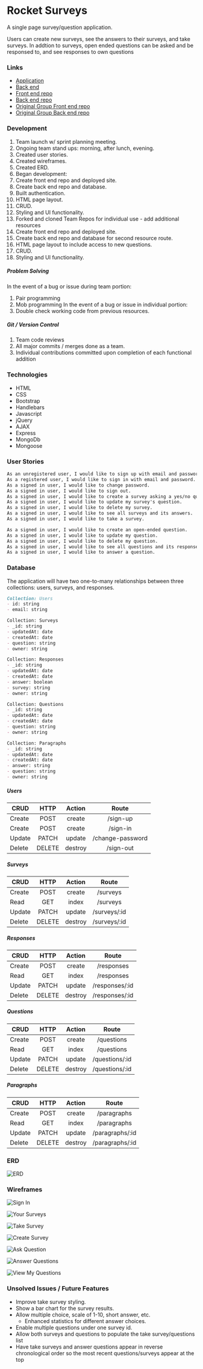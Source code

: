 # Rocket Surveys

A single page survey/question application.

Users can create new surveys, see the answers to their surveys, and take surveys.
In addtion to surveys, open ended questions can be asked and be responsed to,
and see responses to own questions

### Links

- [Application](https://mtaylor124.github.io/Rocket-Surveys-Client/)
- [Back end](https://rocket-surveys-bonus.herokuapp.com/)
- [Front end repo](https://github.com/MTaylor124/Rocket-Surveys-Client)
- [Back end repo](https://github.com/MTaylor124/rocket-surveys-api)
- [Original Group Front end repo](https://github.com/sei3-team-rocket/Rocket-Surveys-Client)
- [Original Group Back end repo](https://github.com/sei3-team-rocket/rocket-surveys-api)

### Development
1. Team launch w/ sprint planning meeting.
  1. Ongoing team stand ups: morning, after lunch, evening.
2. Created user stories.
3. Created wireframes.
4. Created ERD.
5. Began development:
  1. Create front end repo and deployed site.
  2. Create back end repo and database.
  3. Built authentication.
  4. HTML page layout.
  5. CRUD.
  6. Styling and UI functionality.
6. Forked and cloned Team Repos for individual use - add additional resources
  1. Create front end repo and deployed site.
  2. Create back end repo and database for second resource route.
  3. HTML page layout to include access to new questions.
  4. CRUD.
  5. Styling and UI functionality.

##### Problem Solving
In the event of a bug or issue during team portion:
  1. Pair programming
  2. Mob programming
In the event of a bug or issue in individual portion:
  1. Double check working code from previous resources.

##### Git / Version Control
1. Team code reviews
2. All major commits / merges done as a team.
3. Individual contributions committed upon completion of each functional addition

### Technologies
- HTML
- CSS
- Bootstrap
- Handlebars
- Javascript
- jQuery
- AJAX
- Express
- MongoDb
- Mongoose

### User Stories

```md
As an unregistered user, I would like to sign up with email and password.
As a registered user, I would like to sign in with email and password.
As a signed in user, I would like to change password.
As a signed in user, I would like to sign out.
As a signed in user, I would like to create a survey asking a yes/no question.
As a signed in user, I would like to update my survey's question.
As a signed in user, I would like to delete my survey.
As a signed in user, I would like to see all surveys and its answers.
As a signed in user, I would like to take a survey.

As a signed in user, I would like to create an open-ended question.
As a signed in user, I would like to update my question.
As a signed in user, I would like to delete my question.
As a signed in user, I would like to see all questions and its responses.
As a signed in user, I would like to answer a question.
```

### Database

The application will have two one-to-many relationships between three collections: users, surveys, and responses.

```md
Collection: Users
- id: string
- email: string

Collection: Surveys
- _id: string
- updatedAt: date
- createdAt: date
- question: string
- owner: string

Collection: Responses
- _id: string
- updatedAt: date
- createdAt: date
- answer: boolean
- survey: string
- owner: string

Collection: Questions
- _id: string
- updatedAt: date
- createdAt: date
- question: string
- owner: string

Collection: Paragraphs
- _id: string
- updatedAt: date
- createdAt: date
- answer: string
- question: string
- owner: string
```

##### Users

| CRUD        | HTTP           | Action | Route |
| ------------- |:-------------:| :-----:|:-----:|
| Create      | POST | create | /sign-up |
| Create     | POST      |  create | /sign-in |
| Update | PATCH     |    update | /change-password |
| Delete | DELETE     |    destroy | /sign-out |

##### Surveys

| CRUD        | HTTP           | Action | Route |
| ------------- |:-------------:| :-----:|:-----:|
| Create      | POST | create | /surveys |
| Read     | GET      |  index | /surveys |
| Update | PATCH     |    update | /surveys/:id |
| Delete | DELETE     |    destroy | /surveys/:id |

##### Responses

| CRUD        | HTTP           | Action | Route |
| ------------- |:-------------:| :-----:|:-----:|
| Create      | POST | create | /responses |
| Read     | GET      |  index | /responses |
| Update | PATCH     |    update | /responses/:id |
| Delete | DELETE     |    destroy | /responses/:id |

##### Questions

| CRUD        | HTTP           | Action | Route |
| ------------- |:-------------:| :-----:|:-----:|
| Create      | POST | create | /questions |
| Read     | GET      |  index | /questions |
| Update | PATCH     |    update | /questions/:id |
| Delete | DELETE     |    destroy | /questions/:id |


##### Paragraphs

| CRUD        | HTTP           | Action | Route |
| ------------- |:-------------:| :-----:|:-----:|
| Create      | POST | create | /paragraphs |
| Read     | GET      |  index | /paragraphs |
| Update | PATCH     |    update | /paragraphs/:id |
| Delete | DELETE     |    destroy | /paragraphs/:id |

### ERD

![ERD](https://imgur.com/a/4PWFvgr "ERD")

### Wireframes

![Sign In](https://i.imgur.com/IFRtMJ4.png "Sign In")

![Your Surveys](https://i.imgur.com/DV4t2Tc.png "Your Surveys")

![Take Survey](https://i.imgur.com/U7JzIY5.png "Take Survey")

![Create Survey](https://i.imgur.com/nfav5gf.png "Create Survey")

![Ask Question](https://imgur.com/a/eDfJcN6)

![Answer Questions](https://imgur.com/a/qJuMS0v)

![View My Questions](https://imgur.com/a/Q3diV36)


### Unsolved Issues / Future Features
- Improve take survey styling.
- Show a bar chart for the survey results.
- Allow multiple choice, scale of 1-10, short answer, etc.
  - Enhanced statistics for different answer choices.
- Enable multiple questions under one survey id.
- Allow both surveys and questions to populate the take survey/questions list
- Have take surveys and answer questions appear in reverse chronological order
so the most recent questions/surveys appear at the top
